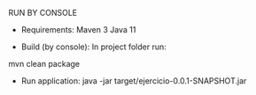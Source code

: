 RUN	BY CONSOLE

* Requirements: 
Maven 3
Java 11

* Build (by console):
In project folder run: 

mvn clean package

* Run application:
java -jar target/ejercicio-0.0.1-SNAPSHOT.jar


